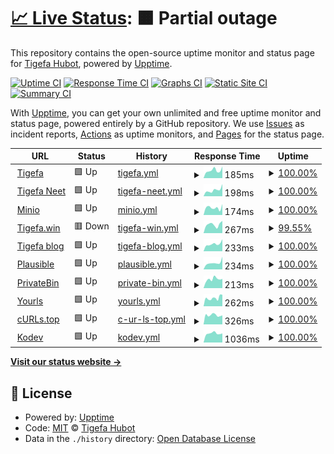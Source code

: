 # [📈 Live Status](https://tigefabot.github.io/status): <!--live status--> **🟧 Partial outage**

This repository contains the open-source uptime monitor and status page for [Tigefa Hubot](https://tigefa.github.io), powered by [Upptime](https://github.com/upptime/upptime).

[![Uptime CI](https://github.com/tigefabot/status/workflows/Uptime%20CI/badge.svg)](https://github.com/tigefabot/status/actions?query=workflow%3A%22Uptime+CI%22)
[![Response Time CI](https://github.com/tigefabot/status/workflows/Response%20Time%20CI/badge.svg)](https://github.com/tigefabot/status/actions?query=workflow%3A%22Response+Time+CI%22)
[![Graphs CI](https://github.com/tigefabot/status/workflows/Graphs%20CI/badge.svg)](https://github.com/tigefabot/status/actions?query=workflow%3A%22Graphs+CI%22)
[![Static Site CI](https://github.com/tigefabot/status/workflows/Static%20Site%20CI/badge.svg)](https://github.com/tigefabot/status/actions?query=workflow%3A%22Static+Site+CI%22)
[![Summary CI](https://github.com/tigefabot/status/workflows/Summary%20CI/badge.svg)](https://github.com/tigefabot/status/actions?query=workflow%3A%22Summary+CI%22)

With [Upptime](https://upptime.js.org), you can get your own unlimited and free uptime monitor and status page, powered entirely by a GitHub repository. We use [Issues](https://github.com/tigefabot/status/issues) as incident reports, [Actions](https://github.com/tigefabot/status/actions) as uptime monitors, and [Pages](https://tigefabot.github.io/status) for the status page.

<!--start: status pages-->
<!-- This summary is generated by Upptime (https://github.com/upptime/upptime) -->
<!-- Do not edit this manually, your changes will be overwritten -->
<!-- prettier-ignore -->
| URL | Status | History | Response Time | Uptime |
| --- | ------ | ------- | ------------- | ------ |
| <img alt="" src="https://tigefa.com/favicon.ico" height="13"> [Tigefa](https://tigefa.com) | 🟩 Up | [tigefa.yml](https://github.com/tigefabot/status/commits/HEAD/history/tigefa.yml) | <details><summary><img alt="Response time graph" src="./graphs/tigefa/response-time-week.png" height="20"> 185ms</summary><br><a href="https://tigefabot.github.io/status/history/tigefa"><img alt="Response time 1060" src="https://img.shields.io/endpoint?url=https%3A%2F%2Fraw.githubusercontent.com%2Ftigefabot%2Fstatus%2FHEAD%2Fapi%2Ftigefa%2Fresponse-time.json"></a><br><a href="https://tigefabot.github.io/status/history/tigefa"><img alt="24-hour response time 274" src="https://img.shields.io/endpoint?url=https%3A%2F%2Fraw.githubusercontent.com%2Ftigefabot%2Fstatus%2FHEAD%2Fapi%2Ftigefa%2Fresponse-time-day.json"></a><br><a href="https://tigefabot.github.io/status/history/tigefa"><img alt="7-day response time 185" src="https://img.shields.io/endpoint?url=https%3A%2F%2Fraw.githubusercontent.com%2Ftigefabot%2Fstatus%2FHEAD%2Fapi%2Ftigefa%2Fresponse-time-week.json"></a><br><a href="https://tigefabot.github.io/status/history/tigefa"><img alt="30-day response time 335" src="https://img.shields.io/endpoint?url=https%3A%2F%2Fraw.githubusercontent.com%2Ftigefabot%2Fstatus%2FHEAD%2Fapi%2Ftigefa%2Fresponse-time-month.json"></a><br><a href="https://tigefabot.github.io/status/history/tigefa"><img alt="1-year response time 1060" src="https://img.shields.io/endpoint?url=https%3A%2F%2Fraw.githubusercontent.com%2Ftigefabot%2Fstatus%2FHEAD%2Fapi%2Ftigefa%2Fresponse-time-year.json"></a></details> | <details><summary><a href="https://tigefabot.github.io/status/history/tigefa">100.00%</a></summary><a href="https://tigefabot.github.io/status/history/tigefa"><img alt="All-time uptime 99.94%" src="https://img.shields.io/endpoint?url=https%3A%2F%2Fraw.githubusercontent.com%2Ftigefabot%2Fstatus%2FHEAD%2Fapi%2Ftigefa%2Fuptime.json"></a><br><a href="https://tigefabot.github.io/status/history/tigefa"><img alt="24-hour uptime 100.00%" src="https://img.shields.io/endpoint?url=https%3A%2F%2Fraw.githubusercontent.com%2Ftigefabot%2Fstatus%2FHEAD%2Fapi%2Ftigefa%2Fuptime-day.json"></a><br><a href="https://tigefabot.github.io/status/history/tigefa"><img alt="7-day uptime 100.00%" src="https://img.shields.io/endpoint?url=https%3A%2F%2Fraw.githubusercontent.com%2Ftigefabot%2Fstatus%2FHEAD%2Fapi%2Ftigefa%2Fuptime-week.json"></a><br><a href="https://tigefabot.github.io/status/history/tigefa"><img alt="30-day uptime 100.00%" src="https://img.shields.io/endpoint?url=https%3A%2F%2Fraw.githubusercontent.com%2Ftigefabot%2Fstatus%2FHEAD%2Fapi%2Ftigefa%2Fuptime-month.json"></a><br><a href="https://tigefabot.github.io/status/history/tigefa"><img alt="1-year uptime 99.94%" src="https://img.shields.io/endpoint?url=https%3A%2F%2Fraw.githubusercontent.com%2Ftigefabot%2Fstatus%2FHEAD%2Fapi%2Ftigefa%2Fuptime-year.json"></a></details>
| <img alt="" src="https://tigefa.net/favicon.ico" height="13"> [Tigefa Neet](https://tigefa.net) | 🟩 Up | [tigefa-neet.yml](https://github.com/tigefabot/status/commits/HEAD/history/tigefa-neet.yml) | <details><summary><img alt="Response time graph" src="./graphs/tigefa-neet/response-time-week.png" height="20"> 198ms</summary><br><a href="https://tigefabot.github.io/status/history/tigefa-neet"><img alt="Response time 1029" src="https://img.shields.io/endpoint?url=https%3A%2F%2Fraw.githubusercontent.com%2Ftigefabot%2Fstatus%2FHEAD%2Fapi%2Ftigefa-neet%2Fresponse-time.json"></a><br><a href="https://tigefabot.github.io/status/history/tigefa-neet"><img alt="24-hour response time 384" src="https://img.shields.io/endpoint?url=https%3A%2F%2Fraw.githubusercontent.com%2Ftigefabot%2Fstatus%2FHEAD%2Fapi%2Ftigefa-neet%2Fresponse-time-day.json"></a><br><a href="https://tigefabot.github.io/status/history/tigefa-neet"><img alt="7-day response time 198" src="https://img.shields.io/endpoint?url=https%3A%2F%2Fraw.githubusercontent.com%2Ftigefabot%2Fstatus%2FHEAD%2Fapi%2Ftigefa-neet%2Fresponse-time-week.json"></a><br><a href="https://tigefabot.github.io/status/history/tigefa-neet"><img alt="30-day response time 181" src="https://img.shields.io/endpoint?url=https%3A%2F%2Fraw.githubusercontent.com%2Ftigefabot%2Fstatus%2FHEAD%2Fapi%2Ftigefa-neet%2Fresponse-time-month.json"></a><br><a href="https://tigefabot.github.io/status/history/tigefa-neet"><img alt="1-year response time 1029" src="https://img.shields.io/endpoint?url=https%3A%2F%2Fraw.githubusercontent.com%2Ftigefabot%2Fstatus%2FHEAD%2Fapi%2Ftigefa-neet%2Fresponse-time-year.json"></a></details> | <details><summary><a href="https://tigefabot.github.io/status/history/tigefa-neet">100.00%</a></summary><a href="https://tigefabot.github.io/status/history/tigefa-neet"><img alt="All-time uptime 99.90%" src="https://img.shields.io/endpoint?url=https%3A%2F%2Fraw.githubusercontent.com%2Ftigefabot%2Fstatus%2FHEAD%2Fapi%2Ftigefa-neet%2Fuptime.json"></a><br><a href="https://tigefabot.github.io/status/history/tigefa-neet"><img alt="24-hour uptime 100.00%" src="https://img.shields.io/endpoint?url=https%3A%2F%2Fraw.githubusercontent.com%2Ftigefabot%2Fstatus%2FHEAD%2Fapi%2Ftigefa-neet%2Fuptime-day.json"></a><br><a href="https://tigefabot.github.io/status/history/tigefa-neet"><img alt="7-day uptime 100.00%" src="https://img.shields.io/endpoint?url=https%3A%2F%2Fraw.githubusercontent.com%2Ftigefabot%2Fstatus%2FHEAD%2Fapi%2Ftigefa-neet%2Fuptime-week.json"></a><br><a href="https://tigefabot.github.io/status/history/tigefa-neet"><img alt="30-day uptime 100.00%" src="https://img.shields.io/endpoint?url=https%3A%2F%2Fraw.githubusercontent.com%2Ftigefabot%2Fstatus%2FHEAD%2Fapi%2Ftigefa-neet%2Fuptime-month.json"></a><br><a href="https://tigefabot.github.io/status/history/tigefa-neet"><img alt="1-year uptime 99.90%" src="https://img.shields.io/endpoint?url=https%3A%2F%2Fraw.githubusercontent.com%2Ftigefabot%2Fstatus%2FHEAD%2Fapi%2Ftigefa-neet%2Fuptime-year.json"></a></details>
| <img alt="" src="https://favicons.githubusercontent.com/tigefa.site" height="13"> [Minio](https://tigefa.site) | 🟩 Up | [minio.yml](https://github.com/tigefabot/status/commits/HEAD/history/minio.yml) | <details><summary><img alt="Response time graph" src="./graphs/minio/response-time-week.png" height="20"> 174ms</summary><br><a href="https://tigefabot.github.io/status/history/minio"><img alt="Response time 512" src="https://img.shields.io/endpoint?url=https%3A%2F%2Fraw.githubusercontent.com%2Ftigefabot%2Fstatus%2FHEAD%2Fapi%2Fminio%2Fresponse-time.json"></a><br><a href="https://tigefabot.github.io/status/history/minio"><img alt="24-hour response time 257" src="https://img.shields.io/endpoint?url=https%3A%2F%2Fraw.githubusercontent.com%2Ftigefabot%2Fstatus%2FHEAD%2Fapi%2Fminio%2Fresponse-time-day.json"></a><br><a href="https://tigefabot.github.io/status/history/minio"><img alt="7-day response time 174" src="https://img.shields.io/endpoint?url=https%3A%2F%2Fraw.githubusercontent.com%2Ftigefabot%2Fstatus%2FHEAD%2Fapi%2Fminio%2Fresponse-time-week.json"></a><br><a href="https://tigefabot.github.io/status/history/minio"><img alt="30-day response time 190" src="https://img.shields.io/endpoint?url=https%3A%2F%2Fraw.githubusercontent.com%2Ftigefabot%2Fstatus%2FHEAD%2Fapi%2Fminio%2Fresponse-time-month.json"></a><br><a href="https://tigefabot.github.io/status/history/minio"><img alt="1-year response time 512" src="https://img.shields.io/endpoint?url=https%3A%2F%2Fraw.githubusercontent.com%2Ftigefabot%2Fstatus%2FHEAD%2Fapi%2Fminio%2Fresponse-time-year.json"></a></details> | <details><summary><a href="https://tigefabot.github.io/status/history/minio">100.00%</a></summary><a href="https://tigefabot.github.io/status/history/minio"><img alt="All-time uptime 68.33%" src="https://img.shields.io/endpoint?url=https%3A%2F%2Fraw.githubusercontent.com%2Ftigefabot%2Fstatus%2FHEAD%2Fapi%2Fminio%2Fuptime.json"></a><br><a href="https://tigefabot.github.io/status/history/minio"><img alt="24-hour uptime 100.00%" src="https://img.shields.io/endpoint?url=https%3A%2F%2Fraw.githubusercontent.com%2Ftigefabot%2Fstatus%2FHEAD%2Fapi%2Fminio%2Fuptime-day.json"></a><br><a href="https://tigefabot.github.io/status/history/minio"><img alt="7-day uptime 100.00%" src="https://img.shields.io/endpoint?url=https%3A%2F%2Fraw.githubusercontent.com%2Ftigefabot%2Fstatus%2FHEAD%2Fapi%2Fminio%2Fuptime-week.json"></a><br><a href="https://tigefabot.github.io/status/history/minio"><img alt="30-day uptime 66.65%" src="https://img.shields.io/endpoint?url=https%3A%2F%2Fraw.githubusercontent.com%2Ftigefabot%2Fstatus%2FHEAD%2Fapi%2Fminio%2Fuptime-month.json"></a><br><a href="https://tigefabot.github.io/status/history/minio"><img alt="1-year uptime 68.33%" src="https://img.shields.io/endpoint?url=https%3A%2F%2Fraw.githubusercontent.com%2Ftigefabot%2Fstatus%2FHEAD%2Fapi%2Fminio%2Fuptime-year.json"></a></details>
| <img alt="" src="https://tigefa.win/favicon.ico" height="13"> [Tigefa.win](https://tigefa.win) | 🟥 Down | [tigefa-win.yml](https://github.com/tigefabot/status/commits/HEAD/history/tigefa-win.yml) | <details><summary><img alt="Response time graph" src="./graphs/tigefa-win/response-time-week.png" height="20"> 267ms</summary><br><a href="https://tigefabot.github.io/status/history/tigefa-win"><img alt="Response time 199" src="https://img.shields.io/endpoint?url=https%3A%2F%2Fraw.githubusercontent.com%2Ftigefabot%2Fstatus%2FHEAD%2Fapi%2Ftigefa-win%2Fresponse-time.json"></a><br><a href="https://tigefabot.github.io/status/history/tigefa-win"><img alt="24-hour response time 304" src="https://img.shields.io/endpoint?url=https%3A%2F%2Fraw.githubusercontent.com%2Ftigefabot%2Fstatus%2FHEAD%2Fapi%2Ftigefa-win%2Fresponse-time-day.json"></a><br><a href="https://tigefabot.github.io/status/history/tigefa-win"><img alt="7-day response time 267" src="https://img.shields.io/endpoint?url=https%3A%2F%2Fraw.githubusercontent.com%2Ftigefabot%2Fstatus%2FHEAD%2Fapi%2Ftigefa-win%2Fresponse-time-week.json"></a><br><a href="https://tigefabot.github.io/status/history/tigefa-win"><img alt="30-day response time 262" src="https://img.shields.io/endpoint?url=https%3A%2F%2Fraw.githubusercontent.com%2Ftigefabot%2Fstatus%2FHEAD%2Fapi%2Ftigefa-win%2Fresponse-time-month.json"></a><br><a href="https://tigefabot.github.io/status/history/tigefa-win"><img alt="1-year response time 199" src="https://img.shields.io/endpoint?url=https%3A%2F%2Fraw.githubusercontent.com%2Ftigefabot%2Fstatus%2FHEAD%2Fapi%2Ftigefa-win%2Fresponse-time-year.json"></a></details> | <details><summary><a href="https://tigefabot.github.io/status/history/tigefa-win">99.55%</a></summary><a href="https://tigefabot.github.io/status/history/tigefa-win"><img alt="All-time uptime 99.99%" src="https://img.shields.io/endpoint?url=https%3A%2F%2Fraw.githubusercontent.com%2Ftigefabot%2Fstatus%2FHEAD%2Fapi%2Ftigefa-win%2Fuptime.json"></a><br><a href="https://tigefabot.github.io/status/history/tigefa-win"><img alt="24-hour uptime 96.82%" src="https://img.shields.io/endpoint?url=https%3A%2F%2Fraw.githubusercontent.com%2Ftigefabot%2Fstatus%2FHEAD%2Fapi%2Ftigefa-win%2Fuptime-day.json"></a><br><a href="https://tigefabot.github.io/status/history/tigefa-win"><img alt="7-day uptime 99.55%" src="https://img.shields.io/endpoint?url=https%3A%2F%2Fraw.githubusercontent.com%2Ftigefabot%2Fstatus%2FHEAD%2Fapi%2Ftigefa-win%2Fuptime-week.json"></a><br><a href="https://tigefabot.github.io/status/history/tigefa-win"><img alt="30-day uptime 99.90%" src="https://img.shields.io/endpoint?url=https%3A%2F%2Fraw.githubusercontent.com%2Ftigefabot%2Fstatus%2FHEAD%2Fapi%2Ftigefa-win%2Fuptime-month.json"></a><br><a href="https://tigefabot.github.io/status/history/tigefa-win"><img alt="1-year uptime 99.99%" src="https://img.shields.io/endpoint?url=https%3A%2F%2Fraw.githubusercontent.com%2Ftigefabot%2Fstatus%2FHEAD%2Fapi%2Ftigefa-win%2Fuptime-year.json"></a></details>
| <img alt="" src="https://tigefa.my.id/favicon.ico" height="13"> [Tigefa blog](https://tigefa.my.id) | 🟩 Up | [tigefa-blog.yml](https://github.com/tigefabot/status/commits/HEAD/history/tigefa-blog.yml) | <details><summary><img alt="Response time graph" src="./graphs/tigefa-blog/response-time-week.png" height="20"> 233ms</summary><br><a href="https://tigefabot.github.io/status/history/tigefa-blog"><img alt="Response time 288" src="https://img.shields.io/endpoint?url=https%3A%2F%2Fraw.githubusercontent.com%2Ftigefabot%2Fstatus%2FHEAD%2Fapi%2Ftigefa-blog%2Fresponse-time.json"></a><br><a href="https://tigefabot.github.io/status/history/tigefa-blog"><img alt="24-hour response time 379" src="https://img.shields.io/endpoint?url=https%3A%2F%2Fraw.githubusercontent.com%2Ftigefabot%2Fstatus%2FHEAD%2Fapi%2Ftigefa-blog%2Fresponse-time-day.json"></a><br><a href="https://tigefabot.github.io/status/history/tigefa-blog"><img alt="7-day response time 233" src="https://img.shields.io/endpoint?url=https%3A%2F%2Fraw.githubusercontent.com%2Ftigefabot%2Fstatus%2FHEAD%2Fapi%2Ftigefa-blog%2Fresponse-time-week.json"></a><br><a href="https://tigefabot.github.io/status/history/tigefa-blog"><img alt="30-day response time 241" src="https://img.shields.io/endpoint?url=https%3A%2F%2Fraw.githubusercontent.com%2Ftigefabot%2Fstatus%2FHEAD%2Fapi%2Ftigefa-blog%2Fresponse-time-month.json"></a><br><a href="https://tigefabot.github.io/status/history/tigefa-blog"><img alt="1-year response time 288" src="https://img.shields.io/endpoint?url=https%3A%2F%2Fraw.githubusercontent.com%2Ftigefabot%2Fstatus%2FHEAD%2Fapi%2Ftigefa-blog%2Fresponse-time-year.json"></a></details> | <details><summary><a href="https://tigefabot.github.io/status/history/tigefa-blog">100.00%</a></summary><a href="https://tigefabot.github.io/status/history/tigefa-blog"><img alt="All-time uptime 99.95%" src="https://img.shields.io/endpoint?url=https%3A%2F%2Fraw.githubusercontent.com%2Ftigefabot%2Fstatus%2FHEAD%2Fapi%2Ftigefa-blog%2Fuptime.json"></a><br><a href="https://tigefabot.github.io/status/history/tigefa-blog"><img alt="24-hour uptime 100.00%" src="https://img.shields.io/endpoint?url=https%3A%2F%2Fraw.githubusercontent.com%2Ftigefabot%2Fstatus%2FHEAD%2Fapi%2Ftigefa-blog%2Fuptime-day.json"></a><br><a href="https://tigefabot.github.io/status/history/tigefa-blog"><img alt="7-day uptime 100.00%" src="https://img.shields.io/endpoint?url=https%3A%2F%2Fraw.githubusercontent.com%2Ftigefabot%2Fstatus%2FHEAD%2Fapi%2Ftigefa-blog%2Fuptime-week.json"></a><br><a href="https://tigefabot.github.io/status/history/tigefa-blog"><img alt="30-day uptime 100.00%" src="https://img.shields.io/endpoint?url=https%3A%2F%2Fraw.githubusercontent.com%2Ftigefabot%2Fstatus%2FHEAD%2Fapi%2Ftigefa-blog%2Fuptime-month.json"></a><br><a href="https://tigefabot.github.io/status/history/tigefa-blog"><img alt="1-year uptime 99.95%" src="https://img.shields.io/endpoint?url=https%3A%2F%2Fraw.githubusercontent.com%2Ftigefabot%2Fstatus%2FHEAD%2Fapi%2Ftigefa-blog%2Fuptime-year.json"></a></details>
| <img alt="" src="https://favicons.githubusercontent.com/plausible.my.id" height="13"> [Plausible](https://plausible.my.id) | 🟩 Up | [plausible.yml](https://github.com/tigefabot/status/commits/HEAD/history/plausible.yml) | <details><summary><img alt="Response time graph" src="./graphs/plausible/response-time-week.png" height="20"> 234ms</summary><br><a href="https://tigefabot.github.io/status/history/plausible"><img alt="Response time 900" src="https://img.shields.io/endpoint?url=https%3A%2F%2Fraw.githubusercontent.com%2Ftigefabot%2Fstatus%2FHEAD%2Fapi%2Fplausible%2Fresponse-time.json"></a><br><a href="https://tigefabot.github.io/status/history/plausible"><img alt="24-hour response time 446" src="https://img.shields.io/endpoint?url=https%3A%2F%2Fraw.githubusercontent.com%2Ftigefabot%2Fstatus%2FHEAD%2Fapi%2Fplausible%2Fresponse-time-day.json"></a><br><a href="https://tigefabot.github.io/status/history/plausible"><img alt="7-day response time 234" src="https://img.shields.io/endpoint?url=https%3A%2F%2Fraw.githubusercontent.com%2Ftigefabot%2Fstatus%2FHEAD%2Fapi%2Fplausible%2Fresponse-time-week.json"></a><br><a href="https://tigefabot.github.io/status/history/plausible"><img alt="30-day response time 239" src="https://img.shields.io/endpoint?url=https%3A%2F%2Fraw.githubusercontent.com%2Ftigefabot%2Fstatus%2FHEAD%2Fapi%2Fplausible%2Fresponse-time-month.json"></a><br><a href="https://tigefabot.github.io/status/history/plausible"><img alt="1-year response time 900" src="https://img.shields.io/endpoint?url=https%3A%2F%2Fraw.githubusercontent.com%2Ftigefabot%2Fstatus%2FHEAD%2Fapi%2Fplausible%2Fresponse-time-year.json"></a></details> | <details><summary><a href="https://tigefabot.github.io/status/history/plausible">100.00%</a></summary><a href="https://tigefabot.github.io/status/history/plausible"><img alt="All-time uptime 99.82%" src="https://img.shields.io/endpoint?url=https%3A%2F%2Fraw.githubusercontent.com%2Ftigefabot%2Fstatus%2FHEAD%2Fapi%2Fplausible%2Fuptime.json"></a><br><a href="https://tigefabot.github.io/status/history/plausible"><img alt="24-hour uptime 100.00%" src="https://img.shields.io/endpoint?url=https%3A%2F%2Fraw.githubusercontent.com%2Ftigefabot%2Fstatus%2FHEAD%2Fapi%2Fplausible%2Fuptime-day.json"></a><br><a href="https://tigefabot.github.io/status/history/plausible"><img alt="7-day uptime 100.00%" src="https://img.shields.io/endpoint?url=https%3A%2F%2Fraw.githubusercontent.com%2Ftigefabot%2Fstatus%2FHEAD%2Fapi%2Fplausible%2Fuptime-week.json"></a><br><a href="https://tigefabot.github.io/status/history/plausible"><img alt="30-day uptime 100.00%" src="https://img.shields.io/endpoint?url=https%3A%2F%2Fraw.githubusercontent.com%2Ftigefabot%2Fstatus%2FHEAD%2Fapi%2Fplausible%2Fuptime-month.json"></a><br><a href="https://tigefabot.github.io/status/history/plausible"><img alt="1-year uptime 99.82%" src="https://img.shields.io/endpoint?url=https%3A%2F%2Fraw.githubusercontent.com%2Ftigefabot%2Fstatus%2FHEAD%2Fapi%2Fplausible%2Fuptime-year.json"></a></details>
| <img alt="" src="https://favicons.githubusercontent.com/privatebin.my.id" height="13"> [PrivateBin](https://privatebin.my.id) | 🟩 Up | [private-bin.yml](https://github.com/tigefabot/status/commits/HEAD/history/private-bin.yml) | <details><summary><img alt="Response time graph" src="./graphs/private-bin/response-time-week.png" height="20"> 213ms</summary><br><a href="https://tigefabot.github.io/status/history/private-bin"><img alt="Response time 765" src="https://img.shields.io/endpoint?url=https%3A%2F%2Fraw.githubusercontent.com%2Ftigefabot%2Fstatus%2FHEAD%2Fapi%2Fprivate-bin%2Fresponse-time.json"></a><br><a href="https://tigefabot.github.io/status/history/private-bin"><img alt="24-hour response time 218" src="https://img.shields.io/endpoint?url=https%3A%2F%2Fraw.githubusercontent.com%2Ftigefabot%2Fstatus%2FHEAD%2Fapi%2Fprivate-bin%2Fresponse-time-day.json"></a><br><a href="https://tigefabot.github.io/status/history/private-bin"><img alt="7-day response time 213" src="https://img.shields.io/endpoint?url=https%3A%2F%2Fraw.githubusercontent.com%2Ftigefabot%2Fstatus%2FHEAD%2Fapi%2Fprivate-bin%2Fresponse-time-week.json"></a><br><a href="https://tigefabot.github.io/status/history/private-bin"><img alt="30-day response time 225" src="https://img.shields.io/endpoint?url=https%3A%2F%2Fraw.githubusercontent.com%2Ftigefabot%2Fstatus%2FHEAD%2Fapi%2Fprivate-bin%2Fresponse-time-month.json"></a><br><a href="https://tigefabot.github.io/status/history/private-bin"><img alt="1-year response time 765" src="https://img.shields.io/endpoint?url=https%3A%2F%2Fraw.githubusercontent.com%2Ftigefabot%2Fstatus%2FHEAD%2Fapi%2Fprivate-bin%2Fresponse-time-year.json"></a></details> | <details><summary><a href="https://tigefabot.github.io/status/history/private-bin">100.00%</a></summary><a href="https://tigefabot.github.io/status/history/private-bin"><img alt="All-time uptime 99.81%" src="https://img.shields.io/endpoint?url=https%3A%2F%2Fraw.githubusercontent.com%2Ftigefabot%2Fstatus%2FHEAD%2Fapi%2Fprivate-bin%2Fuptime.json"></a><br><a href="https://tigefabot.github.io/status/history/private-bin"><img alt="24-hour uptime 100.00%" src="https://img.shields.io/endpoint?url=https%3A%2F%2Fraw.githubusercontent.com%2Ftigefabot%2Fstatus%2FHEAD%2Fapi%2Fprivate-bin%2Fuptime-day.json"></a><br><a href="https://tigefabot.github.io/status/history/private-bin"><img alt="7-day uptime 100.00%" src="https://img.shields.io/endpoint?url=https%3A%2F%2Fraw.githubusercontent.com%2Ftigefabot%2Fstatus%2FHEAD%2Fapi%2Fprivate-bin%2Fuptime-week.json"></a><br><a href="https://tigefabot.github.io/status/history/private-bin"><img alt="30-day uptime 100.00%" src="https://img.shields.io/endpoint?url=https%3A%2F%2Fraw.githubusercontent.com%2Ftigefabot%2Fstatus%2FHEAD%2Fapi%2Fprivate-bin%2Fuptime-month.json"></a><br><a href="https://tigefabot.github.io/status/history/private-bin"><img alt="1-year uptime 99.81%" src="https://img.shields.io/endpoint?url=https%3A%2F%2Fraw.githubusercontent.com%2Ftigefabot%2Fstatus%2FHEAD%2Fapi%2Fprivate-bin%2Fuptime-year.json"></a></details>
| <img alt="" src="https://favicons.githubusercontent.com/urls.my.id" height="13"> [Yourls](https://urls.my.id) | 🟩 Up | [yourls.yml](https://github.com/tigefabot/status/commits/HEAD/history/yourls.yml) | <details><summary><img alt="Response time graph" src="./graphs/yourls/response-time-week.png" height="20"> 262ms</summary><br><a href="https://tigefabot.github.io/status/history/yourls"><img alt="Response time 297" src="https://img.shields.io/endpoint?url=https%3A%2F%2Fraw.githubusercontent.com%2Ftigefabot%2Fstatus%2FHEAD%2Fapi%2Fyourls%2Fresponse-time.json"></a><br><a href="https://tigefabot.github.io/status/history/yourls"><img alt="24-hour response time 365" src="https://img.shields.io/endpoint?url=https%3A%2F%2Fraw.githubusercontent.com%2Ftigefabot%2Fstatus%2FHEAD%2Fapi%2Fyourls%2Fresponse-time-day.json"></a><br><a href="https://tigefabot.github.io/status/history/yourls"><img alt="7-day response time 262" src="https://img.shields.io/endpoint?url=https%3A%2F%2Fraw.githubusercontent.com%2Ftigefabot%2Fstatus%2FHEAD%2Fapi%2Fyourls%2Fresponse-time-week.json"></a><br><a href="https://tigefabot.github.io/status/history/yourls"><img alt="30-day response time 247" src="https://img.shields.io/endpoint?url=https%3A%2F%2Fraw.githubusercontent.com%2Ftigefabot%2Fstatus%2FHEAD%2Fapi%2Fyourls%2Fresponse-time-month.json"></a><br><a href="https://tigefabot.github.io/status/history/yourls"><img alt="1-year response time 297" src="https://img.shields.io/endpoint?url=https%3A%2F%2Fraw.githubusercontent.com%2Ftigefabot%2Fstatus%2FHEAD%2Fapi%2Fyourls%2Fresponse-time-year.json"></a></details> | <details><summary><a href="https://tigefabot.github.io/status/history/yourls">100.00%</a></summary><a href="https://tigefabot.github.io/status/history/yourls"><img alt="All-time uptime 99.96%" src="https://img.shields.io/endpoint?url=https%3A%2F%2Fraw.githubusercontent.com%2Ftigefabot%2Fstatus%2FHEAD%2Fapi%2Fyourls%2Fuptime.json"></a><br><a href="https://tigefabot.github.io/status/history/yourls"><img alt="24-hour uptime 100.00%" src="https://img.shields.io/endpoint?url=https%3A%2F%2Fraw.githubusercontent.com%2Ftigefabot%2Fstatus%2FHEAD%2Fapi%2Fyourls%2Fuptime-day.json"></a><br><a href="https://tigefabot.github.io/status/history/yourls"><img alt="7-day uptime 100.00%" src="https://img.shields.io/endpoint?url=https%3A%2F%2Fraw.githubusercontent.com%2Ftigefabot%2Fstatus%2FHEAD%2Fapi%2Fyourls%2Fuptime-week.json"></a><br><a href="https://tigefabot.github.io/status/history/yourls"><img alt="30-day uptime 100.00%" src="https://img.shields.io/endpoint?url=https%3A%2F%2Fraw.githubusercontent.com%2Ftigefabot%2Fstatus%2FHEAD%2Fapi%2Fyourls%2Fuptime-month.json"></a><br><a href="https://tigefabot.github.io/status/history/yourls"><img alt="1-year uptime 99.96%" src="https://img.shields.io/endpoint?url=https%3A%2F%2Fraw.githubusercontent.com%2Ftigefabot%2Fstatus%2FHEAD%2Fapi%2Fyourls%2Fuptime-year.json"></a></details>
| <img alt="" src="https://favicons.githubusercontent.com/curls.top" height="13"> [cURLs.top](https://curls.top) | 🟩 Up | [c-ur-ls-top.yml](https://github.com/tigefabot/status/commits/HEAD/history/c-ur-ls-top.yml) | <details><summary><img alt="Response time graph" src="./graphs/c-ur-ls-top/response-time-week.png" height="20"> 326ms</summary><br><a href="https://tigefabot.github.io/status/history/c-ur-ls-top"><img alt="Response time 349" src="https://img.shields.io/endpoint?url=https%3A%2F%2Fraw.githubusercontent.com%2Ftigefabot%2Fstatus%2FHEAD%2Fapi%2Fc-ur-ls-top%2Fresponse-time.json"></a><br><a href="https://tigefabot.github.io/status/history/c-ur-ls-top"><img alt="24-hour response time 319" src="https://img.shields.io/endpoint?url=https%3A%2F%2Fraw.githubusercontent.com%2Ftigefabot%2Fstatus%2FHEAD%2Fapi%2Fc-ur-ls-top%2Fresponse-time-day.json"></a><br><a href="https://tigefabot.github.io/status/history/c-ur-ls-top"><img alt="7-day response time 326" src="https://img.shields.io/endpoint?url=https%3A%2F%2Fraw.githubusercontent.com%2Ftigefabot%2Fstatus%2FHEAD%2Fapi%2Fc-ur-ls-top%2Fresponse-time-week.json"></a><br><a href="https://tigefabot.github.io/status/history/c-ur-ls-top"><img alt="30-day response time 352" src="https://img.shields.io/endpoint?url=https%3A%2F%2Fraw.githubusercontent.com%2Ftigefabot%2Fstatus%2FHEAD%2Fapi%2Fc-ur-ls-top%2Fresponse-time-month.json"></a><br><a href="https://tigefabot.github.io/status/history/c-ur-ls-top"><img alt="1-year response time 349" src="https://img.shields.io/endpoint?url=https%3A%2F%2Fraw.githubusercontent.com%2Ftigefabot%2Fstatus%2FHEAD%2Fapi%2Fc-ur-ls-top%2Fresponse-time-year.json"></a></details> | <details><summary><a href="https://tigefabot.github.io/status/history/c-ur-ls-top">100.00%</a></summary><a href="https://tigefabot.github.io/status/history/c-ur-ls-top"><img alt="All-time uptime 99.96%" src="https://img.shields.io/endpoint?url=https%3A%2F%2Fraw.githubusercontent.com%2Ftigefabot%2Fstatus%2FHEAD%2Fapi%2Fc-ur-ls-top%2Fuptime.json"></a><br><a href="https://tigefabot.github.io/status/history/c-ur-ls-top"><img alt="24-hour uptime 100.00%" src="https://img.shields.io/endpoint?url=https%3A%2F%2Fraw.githubusercontent.com%2Ftigefabot%2Fstatus%2FHEAD%2Fapi%2Fc-ur-ls-top%2Fuptime-day.json"></a><br><a href="https://tigefabot.github.io/status/history/c-ur-ls-top"><img alt="7-day uptime 100.00%" src="https://img.shields.io/endpoint?url=https%3A%2F%2Fraw.githubusercontent.com%2Ftigefabot%2Fstatus%2FHEAD%2Fapi%2Fc-ur-ls-top%2Fuptime-week.json"></a><br><a href="https://tigefabot.github.io/status/history/c-ur-ls-top"><img alt="30-day uptime 100.00%" src="https://img.shields.io/endpoint?url=https%3A%2F%2Fraw.githubusercontent.com%2Ftigefabot%2Fstatus%2FHEAD%2Fapi%2Fc-ur-ls-top%2Fuptime-month.json"></a><br><a href="https://tigefabot.github.io/status/history/c-ur-ls-top"><img alt="1-year uptime 99.96%" src="https://img.shields.io/endpoint?url=https%3A%2F%2Fraw.githubusercontent.com%2Ftigefabot%2Fstatus%2FHEAD%2Fapi%2Fc-ur-ls-top%2Fuptime-year.json"></a></details>
| <img alt="" src="https://favicons.githubusercontent.com/kodev.my.id" height="13"> [Kodev](https://kodev.my.id) | 🟩 Up | [kodev.yml](https://github.com/tigefabot/status/commits/HEAD/history/kodev.yml) | <details><summary><img alt="Response time graph" src="./graphs/kodev/response-time-week.png" height="20"> 1036ms</summary><br><a href="https://tigefabot.github.io/status/history/kodev"><img alt="Response time 1544" src="https://img.shields.io/endpoint?url=https%3A%2F%2Fraw.githubusercontent.com%2Ftigefabot%2Fstatus%2FHEAD%2Fapi%2Fkodev%2Fresponse-time.json"></a><br><a href="https://tigefabot.github.io/status/history/kodev"><img alt="24-hour response time 1133" src="https://img.shields.io/endpoint?url=https%3A%2F%2Fraw.githubusercontent.com%2Ftigefabot%2Fstatus%2FHEAD%2Fapi%2Fkodev%2Fresponse-time-day.json"></a><br><a href="https://tigefabot.github.io/status/history/kodev"><img alt="7-day response time 1036" src="https://img.shields.io/endpoint?url=https%3A%2F%2Fraw.githubusercontent.com%2Ftigefabot%2Fstatus%2FHEAD%2Fapi%2Fkodev%2Fresponse-time-week.json"></a><br><a href="https://tigefabot.github.io/status/history/kodev"><img alt="30-day response time 1569" src="https://img.shields.io/endpoint?url=https%3A%2F%2Fraw.githubusercontent.com%2Ftigefabot%2Fstatus%2FHEAD%2Fapi%2Fkodev%2Fresponse-time-month.json"></a><br><a href="https://tigefabot.github.io/status/history/kodev"><img alt="1-year response time 1544" src="https://img.shields.io/endpoint?url=https%3A%2F%2Fraw.githubusercontent.com%2Ftigefabot%2Fstatus%2FHEAD%2Fapi%2Fkodev%2Fresponse-time-year.json"></a></details> | <details><summary><a href="https://tigefabot.github.io/status/history/kodev">100.00%</a></summary><a href="https://tigefabot.github.io/status/history/kodev"><img alt="All-time uptime 99.83%" src="https://img.shields.io/endpoint?url=https%3A%2F%2Fraw.githubusercontent.com%2Ftigefabot%2Fstatus%2FHEAD%2Fapi%2Fkodev%2Fuptime.json"></a><br><a href="https://tigefabot.github.io/status/history/kodev"><img alt="24-hour uptime 100.00%" src="https://img.shields.io/endpoint?url=https%3A%2F%2Fraw.githubusercontent.com%2Ftigefabot%2Fstatus%2FHEAD%2Fapi%2Fkodev%2Fuptime-day.json"></a><br><a href="https://tigefabot.github.io/status/history/kodev"><img alt="7-day uptime 100.00%" src="https://img.shields.io/endpoint?url=https%3A%2F%2Fraw.githubusercontent.com%2Ftigefabot%2Fstatus%2FHEAD%2Fapi%2Fkodev%2Fuptime-week.json"></a><br><a href="https://tigefabot.github.io/status/history/kodev"><img alt="30-day uptime 99.95%" src="https://img.shields.io/endpoint?url=https%3A%2F%2Fraw.githubusercontent.com%2Ftigefabot%2Fstatus%2FHEAD%2Fapi%2Fkodev%2Fuptime-month.json"></a><br><a href="https://tigefabot.github.io/status/history/kodev"><img alt="1-year uptime 99.83%" src="https://img.shields.io/endpoint?url=https%3A%2F%2Fraw.githubusercontent.com%2Ftigefabot%2Fstatus%2FHEAD%2Fapi%2Fkodev%2Fuptime-year.json"></a></details>

<!--end: status pages-->

[**Visit our status website →**](https://tigefabot.github.io/status)

## 📄 License

- Powered by: [Upptime](https://github.com/upptime/upptime)
- Code: [MIT](./LICENSE) © [Tigefa Hubot](https://tigefa.github.io)
- Data in the `./history` directory: [Open Database License](https://opendatacommons.org/licenses/odbl/1-0/)
